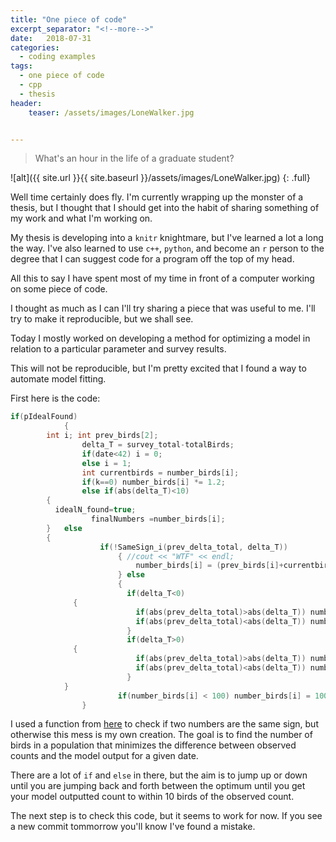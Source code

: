 ```yaml
---
title: "One piece of code"
excerpt_separator: "<!--more-->"
date:   2018-07-31
categories:
  - coding examples
tags:
  - one piece of code
  - cpp
  - thesis
header:
    teaser: /assets/images/LoneWalker.jpg


---
```


> What's an hour
> in the life of a graduate student?

![alt]({{ site.url }}{{ site.baseurl }}/assets/images/LoneWalker.jpg)
{: .full}

Well time certainly does fly. I'm currently wrapping up the monster of a thesis,
but I thought that I should get into the habit of sharing something of my work and
what I'm working on.

My thesis is developing into a `knitr` knightmare, but I've learned a lot a long the way.
I've also learned to use `c++`, `python`, and become an `r` person to the degree that I can
suggest code for a program off the top of my head.

All this to say I have spent most of my time in front of a computer working on some piece of code.

I thought as much as I can I'll try sharing a piece that was useful to me. I'll try to make it
reproducible, but we shall see.

Today I mostly worked on developing a method for optimizing a model in relation to a
particular parameter and survey results.

This will not be reproducible, but I'm pretty excited that I found a way to automate model fitting.

First here is the code:

```cpp
if(pIdealFound)
			{
        int i; int prev_birds[2];
				delta_T = survey_total-totalBirds;
				if(date<42) i = 0;
				else i = 1;
				int currentbirds = number_birds[i];
				if(k==0) number_birds[i] *= 1.2;
				else if(abs(delta_T)<10)
        {
          idealN_found=true;
				  finalNumbers =number_birds[i];
        }	else
        {
					if(!SameSign_i(prev_delta_total, delta_T))
						{ //cout << "WTF" << endl;
							number_birds[i] = (prev_birds[i]+currentbirds)/2 ;
						} else
						{
						  if(delta_T<0)
              {
    						if(abs(prev_delta_total)>abs(delta_T)) number_birds[i] /=2;
    						if(abs(prev_delta_total)<abs(delta_T)) number_birds[i] = prev_birds[i]/2;
						  }
						  if(delta_T>0)
              {
						    if(abs(prev_delta_total)>abs(delta_T)) number_birds[i] *=2;
						    if(abs(prev_delta_total)<abs(delta_T)) number_birds[i] = number_birds[i]*2;
						  }
            }
						if(number_birds[i] < 100) number_birds[i] = 10000;
				}
```

I used a function from  [here](https://stackoverflow.com/questions/1284940/check-if-numbers-have-the-same-sign) to check if two numbers are the same sign, but otherwise this mess is my own creation. The goal is to find the number of birds in a population that minimizes the difference between observed counts and the model output for a given date.

There are a lot of `if` and `else` in there, but the aim is to jump up or down until you are jumping back and forth between the optimum until you get your model outputted count to within 10 birds of the observed count.

The next step is to check this code, but it seems to work for now. If you see a new commit tommorrow you'll know I've found a mistake.
